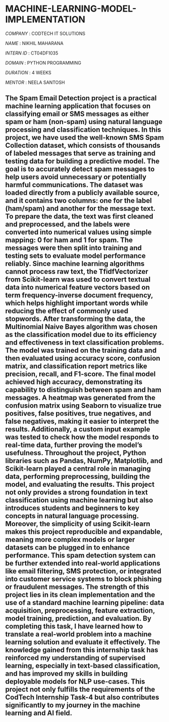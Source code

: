 # MACHINE-LEARNING-MODEL-IMPLEMENTATION

*COMPANY* : CODTECH IT SOLUTIONS

*NAME* : NIKHIL MAHARANA

*INTERN ID* : CT04DF1035

*DOMAIN* : PYTHON PROGRAMMING

*DURATION* : 4 WEEKS

*MENTOR* : NEELA SANTOSH

## The Spam Email Detection project is a practical machine learning application that focuses on classifying email or SMS messages as either spam or ham (non-spam) using natural language processing and classification techniques. In this project, we have used the well-known SMS Spam Collection dataset, which consists of thousands of labeled messages that serve as training and testing data for building a predictive model. The goal is to accurately detect spam messages to help users avoid unnecessary or potentially harmful communications. The dataset was loaded directly from a publicly available source, and it contains two columns: one for the label (ham/spam) and another for the message text. To prepare the data, the text was first cleaned and preprocessed, and the labels were converted into numerical values using simple mapping: 0 for ham and 1 for spam. The messages were then split into training and testing sets to evaluate model performance reliably. Since machine learning algorithms cannot process raw text, the TfidfVectorizer from Scikit-learn was used to convert textual data into numerical feature vectors based on term frequency-inverse document frequency, which helps highlight important words while reducing the effect of commonly used stopwords. After transforming the data, the Multinomial Naive Bayes algorithm was chosen as the classification model due to its efficiency and effectiveness in text classification problems. The model was trained on the training data and then evaluated using accuracy score, confusion matrix, and classification report metrics like precision, recall, and F1-score. The final model achieved high accuracy, demonstrating its capability to distinguish between spam and ham messages. A heatmap was generated from the confusion matrix using Seaborn to visualize true positives, false positives, true negatives, and false negatives, making it easier to interpret the results. Additionally, a custom input example was tested to check how the model responds to real-time data, further proving the model’s usefulness. Throughout the project, Python libraries such as Pandas, NumPy, Matplotlib, and Scikit-learn played a central role in managing data, performing preprocessing, building the model, and evaluating the results. This project not only provides a strong foundation in text classification using machine learning but also introduces students and beginners to key concepts in natural language processing. Moreover, the simplicity of using Scikit-learn makes this project reproducible and expandable, meaning more complex models or larger datasets can be plugged in to enhance performance. This spam detection system can be further extended into real-world applications like email filtering, SMS protection, or integrated into customer service systems to block phishing or fraudulent messages. The strength of this project lies in its clean implementation and the use of a standard machine learning pipeline: data acquisition, preprocessing, feature extraction, model training, prediction, and evaluation. By completing this task, I have learned how to translate a real-world problem into a machine learning solution and evaluate it effectively. The knowledge gained from this internship task has reinforced my understanding of supervised learning, especially in text-based classification, and has improved my skills in building deployable models for NLP use-cases. This project not only fulfills the requirements of the CodTech Internship Task-4 but also contributes significantly to my journey in the machine learning and AI field.
